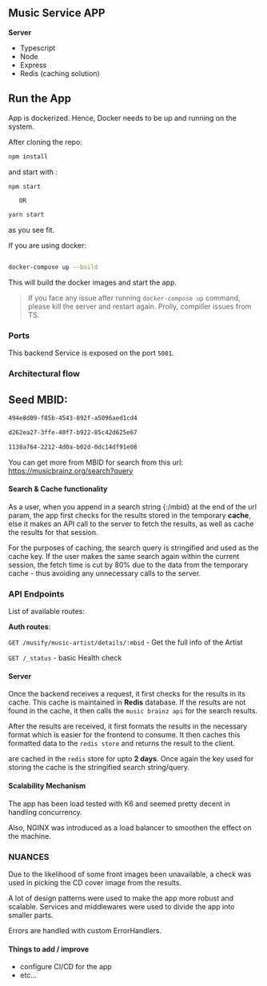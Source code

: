 ## Music Service APP

**Server**

-   Typescript
-   Node
-   Express
-   Redis (caching solution)

## Run the App

App is dockerized. Hence, Docker needs to be up and running on the system.

After cloning the repo:

```sh
npm install
```

and start with :

```sh
npm start
```

       OR

```sh
yarn start
```

as you see fit.

If you are using docker:

```sh

docker-compose up --build

```

This will build the docker images and start the app.

> If you face any issue after running `docker-compose up` command, please kill the server and restart again. Prolly, compiller issues from TS.

### Ports

This backend Service is exposed on the port `5001`.

### Architectural flow

## Seed MBID:

```sh
494e8d09-f85b-4543-892f-a5096aed1cd4

d262ea27-3ffe-40f7-b922-85c42d625e67

1138a764-2212-4d0a-b02d-0dc14df91e08
```

You can get more from MBID for search from this url: https://musicbrainz.org/search?query

#### Search & Cache functionality

As a user, when you append in a search string {:/mbid} at the end of the url param, the app first checks for the results stored in the temporary **cache**, else it makes an API call to the server to fetch the results, as well as cache the results for that session.

For the purposes of caching, the search query is stringified and used as the cache key. If the user makes the same search again within the current session, the fetch time is cut by 80% due to the data from the temporary cache - thus avoiding any unnecessary calls to the server.

### API Endpoints

List of available routes:

**Auth routes**:

`GET /musify/music-artist/details/:mbid` - Get the full info of the Artist

`GET /_status` - basic Health check

#### Server

Once the backend receives a request, it first checks for the results in its cache. This cache is maintained in **Redis** database. If the results are not found in the cache, it then calls the `music brainz api` for the search results.

After the results are received, it first formats the results in the necessary format which is easier for the frontend to consume. It then caches this formatted data to the `redis store` and returns the result to the client.

are cached in the `redis` store for upto **2 days**. Once again the key used for storing the cache is the stringified search string/query.

#### Scalability Mechanism

The app has been load tested with K6 and seemed pretty decent in handling concurrency.

Also, NGINX was introduced as a load balancer to smoothen the effect on the machine.

### NUANCES

Due to the likelihood of some front images been unavailable, a check was used in picking the CD cover image from the results.

A lot of design patterns were used to make the app more robust and scalable. Services and middlewares were used to divide the app into smaller parts.

Errors are handled with custom ErrorHandlers.

#### Things to add / improve

-   configure CI/CD for the app
-   etc...
